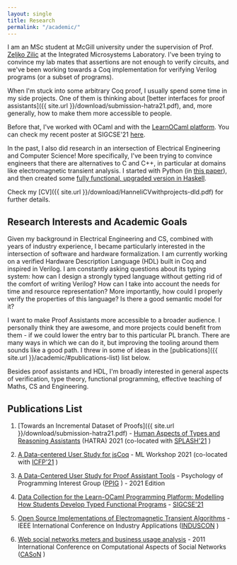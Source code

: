 ```yaml
---
layout: single
title: Research
permalink: "/academic/"
---
```


I am an MSc student at McGill university under the supervision of Prof. [Zeljko Zilic](http://iml.ece.mcgill.ca/people/professors/zilic/) at the Integrated Microsystems Laboratory. I've been trying to convince my lab mates that assertions are not enough to verify circuits, and we've been working towards a Coq implementation for verifying Verilog programs (or a subset of programs).

When I'm stuck into some arbitrary Coq proof, I usually spend some time in my side projects. One of them is thinking about [better interfaces for proof assistants]({{ site.url }}/download/submission-hatra21.pdf), and, more generally, how to make them more accessible to people. 

Before that, I've worked with OCaml and with the [LearnOCaml platform](https://github.com/teaching-the-art-of-fp/learn-ocaml). You can check my recent poster at SIGCSE'21 [here](https://dl.acm.org/doi/10.1145/3408877.3439579).

In the past, I also did research in an intersection of Electrical Engineering and Computer Science! More specifically, I've been trying to convince engineers that there are alternatives to C and C++, in particular at domains like electromagnetic transient analysis. I started with Python (in [this paper](https://ieeexplore.ieee.org/document/8627346)), and then created some [fully functional, upgraded version in Haskell](https://github.com/hannelita/haskell-etrp-doc/blob/master/Report.pdf).


Check my [CV]({{ site.url }}/download/HanneliCVwithprojects-dld.pdf) for further details.

## Research Interests and Academic Goals

Given my background in Electrical Engineering and CS, combined with years of industry experience, I became particularly interested in the intersection of software and hardware formalization. I am currently working on a verified Hardware Description Language (HDL) built in Coq and inspired in Verilog. I am constantly asking questions about its typing system: how can I design a strongly typed language without getting rid of the comfort of writing Verilog? How can I take into account the needs for time and resource representation? More importantly, how could I properly verify the properties of this language? Is there a good semantic model for it? 

I want to make Proof Assistants more accessible to a broader audience. I personally think they are awesome, and more projects could benefit from them - if we could lower the entry bar to this particular PL branch. There are many ways in which we can do it, but improving the tooling around them sounds like a good path. I threw in some of ideas in the [publications]({{ site.url }}/academic/#publications-list) list below.

Besides proof assistants and HDL, I'm broadly interested in general aspects of verification, type theory, functional programming, effective teaching of Maths, CS and Engineering.

## Publications List

1. [Towards an Incremental Dataset of Proofs]({{ site.url }}/download/submission-hatra21.pdf) - [Human Aspects of Types and Reasoning Assistants](https://2021.splashcon.org/details/hatra-2021-papers/9/Towards-an-Incremental-Dataset-of-Proofs) (HATRA) 2021 (co-located with [SPLASH'21](https://2021.splashcon.org/) )

1. [A Data-centered User Study for jsCoq](https://icfp21.sigplan.org/details/mlfamilyworkshop-2021-papers/11/A-Data-centered-User-Study-for-jsCoq-short-talk-) - ML Workshop 2021 (co-located with [ICFP'21](https://icfp21.sigplan.org/) )

1. [A Data-Centered User Study for Proof Assistant Tools](https://www.ppig.org/workshops/2021-annual-workshop/programme/) - Psychology of Programming Interest Group ([PPIG](https://www.ppig.org/) ) - 2021 Edition 

1. [Data Collection for the Learn-OCaml Programming Platform: Modelling How Students Develop Typed Functional Programs](https://dl.acm.org/doi/10.1145/3408877.3439579) - [SIGCSE'21](https://sigcse2021.sigcse.org/)

1. [Open Source Implementations of Electromagnetic Transient Algorithms](https://ieeexplore.ieee.org/document/8627346) - IEEE International Conference on Industry Applications ([INDUSCON](http://induscon.org/2018/) )

1. [Web social networks meters and business usage analysis](https://ieeexplore.ieee.org/document/6085948) - 2011 International Conference on Computational Aspects of Social Networks ([CASoN](https://www.mirlabs.net/cason11/) )